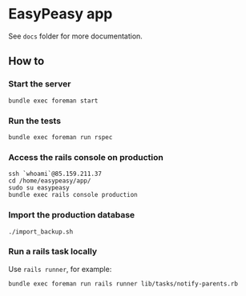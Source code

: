 # EasyPeasy app

See `docs` folder for more documentation.

## How to

### Start the server

    bundle exec foreman start

### Run the tests

    bundle exec foreman run rspec

### Access the rails console on production

    ssh `whoami`@85.159.211.37
    cd /home/easypeasy/app/
    sudo su easypeasy
    bundle exec rails console production
 
### Import the production database

    ./import_backup.sh

### Run a rails task locally

Use `rails runner`, for example:

    bundle exec foreman run rails runner lib/tasks/notify-parents.rb
